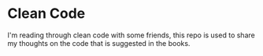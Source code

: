 # Clean Code

I'm reading through clean code with some friends, this repo is used to share my thoughts on the code
that is suggested in the books.